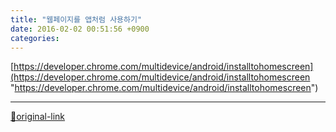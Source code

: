```yaml
---
title: "웹페이지를 앱처럼 사용하기"
date: 2016-02-02 00:51:56 +0900
categories: 
---
```

  

[https://developer.chrome.com/multidevice/android/installtohomescreen](https://developer.chrome.com/multidevice/android/installtohomescreen "https://developer.chrome.com/multidevice/android/installtohomescreen")



***
[🔗original-link](http://www.mins01.com/mh/tech/read/980)